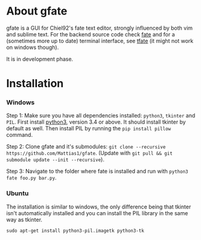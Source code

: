 About gfate
============

gfate is a GUI for Chiel92's fate text editor, strongly influenced by both vim and sublime text.
For the backend source code check [fate][fate] and for a (sometimes more up to date) terminal interface,
see [tfate][fate-tui] (it might not work on windows though).

It is in development phase.


Installation
=============
### Windows
Step 1: Make sure you have all dependencies installed: `python3`, `tkinter` and `PIL`.
First install [python3][python3], version 3.4 or above. It should install tkinter by default as well.
Then install PIL by running the `pip install pillow` command.

Step 2: Clone gfate and it's submodules: `git clone --recursive https://github.com/Mattias1/gfate`.
(Update with `git pull && git submodule update --init --recursive`).

Step 3: Navigate to the folder where fate is installed and run with `python3 fate foo.py bar.py`.

### Ubuntu
The installation is similar to windows, the only difference being that tkinter isn't automatically
installed and you can install the PIL library in the same way as tkinter.

`sudo apt-get install python3-pil.imagetk python3-tk`


[python3]: https://www.python.org/downloads/
[fate]: http://github.com/Chiel92/fate
[fate-tui]: http://github.com/Chiel92/fate-tui

